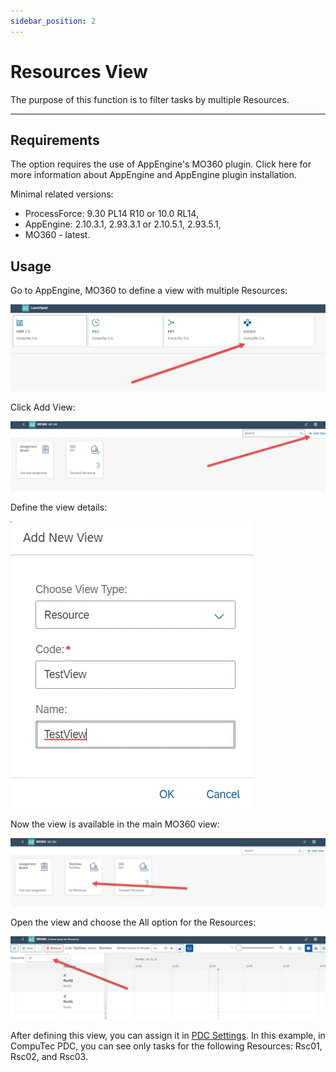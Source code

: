 ```yaml
---
sidebar_position: 2
---
```


# Resources View

The purpose of this function is to filter tasks by multiple Resources.

---

## Requirements

The option requires the use of AppEngine's MO360 plugin. Click here<!-- TODO: Link --> for more information about AppEngine and AppEngine plugin installation.

Minimal related versions:

- ProcessForce: 9.30 PL14 R10 or 10.0 RL14,
- AppEngine: 2.10.3.1, 2.93.3.1 or 2.10.5.1, 2.93.5.1,
- MO360 - latest.

## Usage

Go to AppEngine, MO360 to define a view with multiple Resources:

![Main View](./media/resource-view/mo360-main-view.webp)

Click Add View:

![MO360 Add View](./media/resource-view/mo360-add-view.webp)

Define the view details:

![View Details](./media/resource-view/view-details.webp)

Now the view is available in the main MO360 view:

![New View](./media/resource-view/new-view.webp)

Open the view and choose the All option for the Resources:

![All Resources](./media/resource-view/all-resources.webp)

After defining this view, you can assign it in [PDC Settings](./overview.md).
In this example, in CompuTec PDC, you can see only tasks for the following Resources: Rsc01, Rsc02, and Rsc03.
